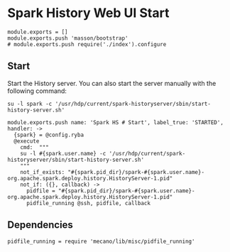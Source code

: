 # Spark History Web UI Start

    module.exports = []
    module.exports.push 'masson/bootstrap'
    # module.exports.push require('./index').configure

## Start

Start the History server. You can also start the server manually with the
following command:

```
su -l spark -c '/usr/hdp/current/spark-historyserver/sbin/start-history-server.sh'
```

    module.exports.push name: 'Spark HS # Start', label_true: 'STARTED', handler: ->
      {spark} = @config.ryba
      @execute
        cmd:  """
        su -l #{spark.user.name} -c '/usr/hdp/current/spark-historyserver/sbin/start-history-server.sh'
        """
        not_if_exists: "#{spark.pid_dir}/spark-#{spark.user.name}-org.apache.spark.deploy.history.HistoryServer-1.pid"
        not_if: ({}, callback) ->
          pidfile = "#{spark.pid_dir}/spark-#{spark.user.name}-org.apache.spark.deploy.history.HistoryServer-1.pid"
          pidfile_running @ssh, pidfile, callback

## Dependencies

    pidfile_running = require 'mecano/lib/misc/pidfile_running'

